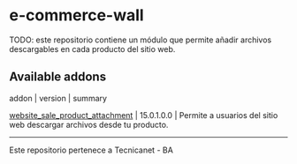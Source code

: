 
<!-- /!\ do not modify above this line -->

# e-commerce-wall

TODO: este repositorio contiene un módulo que permite añadir archivos descargables en cada producto del sitio web.

<!-- /!\ do not modify below this line -->

<!-- prettier-ignore-start -->

[//]: # (addons)

Available addons
----------------
addon | version | summary


[website_sale_product_attachment](website_sale_product_attachment/) | 15.0.1.0.0 | Permite a usuarios del sitio web descargar archivos desde tu producto.


----
Este repositorio pertenece a Tecnicanet - BA
